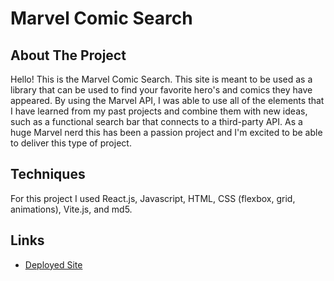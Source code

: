 # Marvel Comic Search

## About The Project

Hello! This is the Marvel Comic Search. This site is meant to be used as a library that can be used to find your favorite hero's and comics they have appeared. By using the Marvel API, I was able to use all of the elements that I have learned from my past projects and combine them with new ideas, such as a functional search bar that connects to a third-party API. As a huge Marvel nerd this has been a passion project and I'm excited to be able to deliver this type of project.

## Techniques

For this project I used React.js, Javascript, HTML, CSS (flexbox, grid, animations), Vite.js, and md5.

## Links

- [Deployed Site](https://rgaylordiv.github.io/marvel-search-frontend/)
